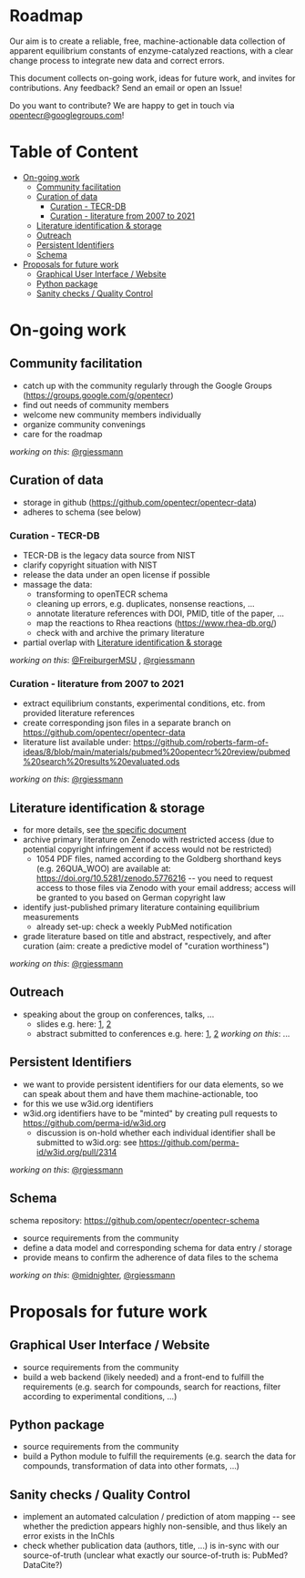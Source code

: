 # Roadmap

Our aim is to create a reliable, free, machine-actionable data collection of apparent equilibrium constants of enzyme-catalyzed reactions, with a clear change process to integrate new data and correct errors.

This document collects on-going work, ideas for future work, and invites for contributions. Any feedback? Send an email or open an Issue!

Do you want to contribute? We are happy to get in touch via opentecr@googlegroups.com!



# Table of Content

- [On-going work](#on-going-work)
  * [Community facilitation](#community-facilitation)
  * [Curation of data](#curation-of-data)
    + [Curation - TECR-DB](#curation---tecr-db)
    + [Curation - literature from 2007 to 2021](#curation---literature-from-2007-to-2021)
  * [Literature identification & storage](#-literature-identification---storage)
  * [Outreach](#outreach)
  * [Persistent Identifiers](#persistent-identifiers)
  * [Schema](#schema)
- [Proposals for future work](#proposals-for-future-work)
  * [Graphical User Interface / Website](#graphical-user-interface---website)
  * [Python package](#python-package)
  * [Sanity checks / Quality Control](#sanity-checks---quality-control)


# On-going work

## Community facilitation

* catch up with the community regularly through the Google Groups (https://groups.google.com/g/opentecr)
* find out needs of community members
* welcome new community members individually
* organize community convenings
* care for the roadmap

_working on this_: [@rgiessmann](https://github.com/rgiessmann)


## Curation of data

* storage in github (https://github.com/opentecr/opentecr-data)
* adheres to schema (see below)


### Curation - TECR-DB

* TECR-DB is the legacy data source from NIST
* clarify copyright situation with NIST
* release the data under an open license if possible
* massage the data:
  * transforming to openTECR schema
  * cleaning up errors, e.g. duplicates, nonsense reactions, ...
  * annotate literature references with DOI, PMID, title of the paper, ...
  * map the reactions to Rhea reactions (https://www.rhea-db.org/)
  * check with and archive the primary literature
* partial overlap with [Literature identification & storage](#-literature-identification---storage)

_working on this_: [@FreiburgerMSU](https://github.com/FreiburgerMSU) , [@rgiessmann](https://github.com/rgiessmann)


### Curation - literature from 2007 to 2021

* extract equilibrium constants, experimental conditions, etc. from provided literature references
* create corresponding json files in a separate branch on https://github.com/opentecr/opentecr-data
* literature list available under: https://github.com/roberts-farm-of-ideas/8/blob/main/materials/pubmed%20opentecr%20review/pubmed%20search%20results%20evaluated.ods

_working on this_: [@rgiessmann](https://github.com/rgiessmann)


## Literature identification & storage

* for more details, see [the specific document](./roadmap/literature_identification_and_storage.md)
* archive primary literature on Zenodo with restricted access (due to potential copyright infringement if access would not be restricted)
  * 1054 PDF files, named according to the Goldberg shorthand keys (e.g. 26QUA_WOO) are available at: https://doi.org/10.5281/zenodo.5776216 -- you need to request access to those files via Zenodo with your email address; access will be granted to you based on German copyright law
* identify just-published primary literature containing equilibrium measurements
  * already set-up: check a weekly PubMed notification
* grade literature based on title and abstract, respectively, and after curation (aim: create a predictive model of "curation worthiness")

_working on this_: [@rgiessmann](https://github.com/rgiessmann)


## Outreach

* speaking about the group on conferences, talks, ...
  * slides e.g. here: [1](https://doi.org/10.5281/zenodo.5355130), [2](https://doi.org/10.5281/zenodo.5566376)
  * abstract submitted to conferences e.g. here: [1](./roadmap/abstracts.md#2022-08-06--COMBINE-2022), [2](./roadmap/abstracts.md#2021-08-20--COMBINE-2021)
_working on this_: ...


## Persistent Identifiers

* we want to provide persistent identifiers for our data elements, so we can speak about them and have them machine-actionable, too
* for this we use w3id.org identifiers
* w3id.org identifiers have to be "minted" by creating pull requests to https://github.com/perma-id/w3id.org
  * discussion is on-hold whether each individual identifier shall be submitted to w3id.org: see https://github.com/perma-id/w3id.org/pull/2314

_working on this_: [@rgiessmann](https://github.com/rgiessmann)


## Schema

schema repository: https://github.com/opentecr/opentecr-schema

* source requirements from the community
* define a data model and corresponding schema for data entry / storage
* provide means to confirm the adherence of data files to the schema

_working on this_: [@midnighter](https://github.com/midnighter), [@rgiessmann](https://github.com/rgiessmann)


# Proposals for future work

## Graphical User Interface / Website

* source requirements from the community
* build a web backend (likely needed) and a front-end to fulfill the requirements (e.g. search for compounds, search for reactions, filter according to experimental conditions, ...)


## Python package

* source requirements from the community
* build a Python module to fulfill the requirements (e.g. search the data for compounds, transformation of data into other formats, ...)


## Sanity checks / Quality Control

* implement an automated calculation / prediction of atom mapping -- see whether the prediction appears highly non-sensible, and thus likely an error exists in the InChIs
* check whether publication data (authors, title, ...) is in-sync with our source-of-truth (unclear what exactly our source-of-truth is: PubMed? DataCite?)
